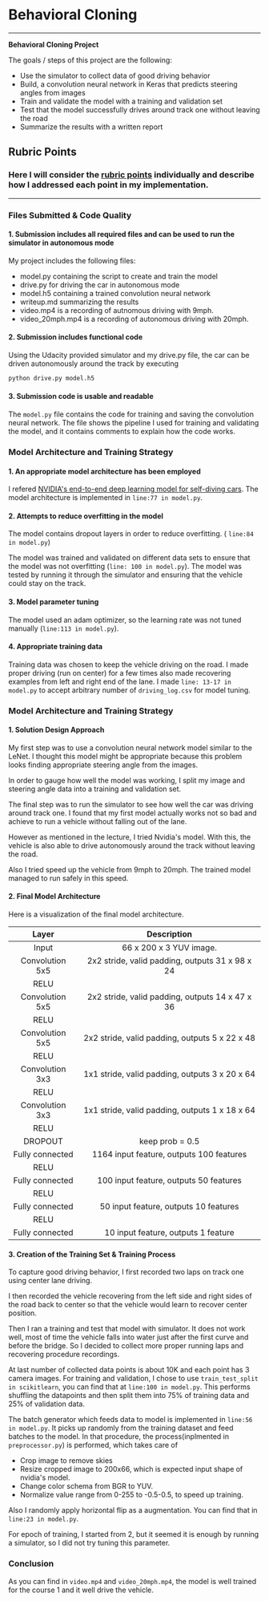 # **Behavioral Cloning** 

---

**Behavioral Cloning Project**

The goals / steps of this project are the following:
* Use the simulator to collect data of good driving behavior
* Build, a convolution neural network in Keras that predicts steering angles from images
* Train and validate the model with a training and validation set
* Test that the model successfully drives around track one without leaving the road
* Summarize the results with a written report


## Rubric Points
### Here I will consider the [rubric points](https://review.udacity.com/#!/rubrics/432/view) individually and describe how I addressed each point in my implementation.  

---
### Files Submitted & Code Quality

#### 1. Submission includes all required files and can be used to run the simulator in autonomous mode

My project includes the following files:
* model.py containing the script to create and train the model
* drive.py for driving the car in autonomous mode
* model.h5 containing a trained convolution neural network 
* writeup.md summarizing the results
* video.mp4 is a recording of autnomous driving with 9mph.
* video_20mph.mp4 is a recording of autonomous driving with 20mph.

#### 2. Submission includes functional code
Using the Udacity provided simulator and my drive.py file, the car can be driven autonomously around the track by executing 
```sh
python drive.py model.h5
```

#### 3. Submission code is usable and readable

The `model.py` file contains the code for training and saving the convolution neural network. The file shows the pipeline I used for training and validating the model, and it contains comments to explain how the code works.

### Model Architecture and Training Strategy

#### 1. An appropriate model architecture has been employed

I refered [NVIDIA's end-to-end deep learning model for self-diving cars](https://devblogs.nvidia.com/deep-learning-self-driving-cars/
). The model architecture is implemented in `line:77 in model.py`.

#### 2. Attempts to reduce overfitting in the model

The model contains dropout layers in order to reduce overfitting. ( `line:84 in model.py`)

The model was trained and validated on different data sets to ensure that the model was not overfitting (`line: 100 in model.py`). The model was tested by running it through the simulator and ensuring that the vehicle could stay on the track.

#### 3. Model parameter tuning

The model used an adam optimizer, so the learning rate was not tuned manually (`line:113 in model.py`).

#### 4. Appropriate training data

Training data was chosen to keep the vehicle driving on the road. I made proper driving (run on center) for a few times also made recovering examples from left and right end of the lane. I made `line: 13-17 in model.py` to accept arbitrary number of `driving_log.csv` for model tuning.

### Model Architecture and Training Strategy

#### 1. Solution Design Approach

My first step was to use a convolution neural network model similar to the LeNet. I thought this model might be appropriate because this problem looks finding appropriate steering angle from the images.

In order to gauge how well the model was working, I split my image and steering angle data into a training and validation set. 

The final step was to run the simulator to see how well the car was driving around track one. I found that my first model actually works not so bad and achieve to run a vehicle without falling out of the lane.

However as mentioned in the lecture, I tried Nvidia's model. With this, the vehicle is also able to drive autonomously around the track without leaving the road.

Also I tried speed up the vehicle from 9mph to 20mph. The trained model managed to run safely in this speed.

#### 2. Final Model Architecture

Here is a visualization of the final model architecture.

| Layer         		|     Description	        					| 
|:---------------------:|:---------------------------------------------:| 
| Input         		| 66 x 200 x 3 YUV image.   							| 
| Convolution 5x5    	| 2x2 stride, valid padding, outputs 31 x 98 x 24 	|
| RELU					|												|
| Convolution 5x5    	| 2x2 stride, valid padding, outputs 14 x 47 x 36 	|
| RELU					|												|
| Convolution 5x5    	| 2x2 stride, valid padding, outputs 5 x 22 x 48 	|
| RELU					|												|
| Convolution 3x3    	| 1x1 stride, valid padding, outputs 3 x 20 x 64 	|
| RELU					|												|
| Convolution 3x3    	| 1x1 stride, valid padding, outputs 1 x 18 x 64 	|
| RELU					|												|
| DROPOUT               | keep prob = 0.5                               |
| Fully connected		| 1164 input feature, outputs 100 features |
| RELU					|												| 
| Fully connected		| 100 input feature, outputs 50 features |
| RELU					|												| 
| Fully connected		| 50 input feature, outputs 10 features |
| RELU					|												| 
| Fully connected		| 10 input feature, outputs 1 feature |

#### 3. Creation of the Training Set & Training Process

To capture good driving behavior, I first recorded two laps on track one using center lane driving.

I then recorded the vehicle recovering from the left side and right sides of the road back to center so that the vehicle would learn to recover center position.

Then I ran a training and test that model with simulator. It does not work well, most of time the vehicle falls into water just after the first curve and before the bridge. So I decided to collect more proper running laps and recovering procedure recordings.

At last number of collected data points is about 10K and each point has 3 camera images. For training and validation, I chose to use `train_test_split in scikitlearn`, you can find that at `line:100 in model.py`. This performs shuffling the datapoints and then split them into 75% of training data and 25% of validation data.

The batch generator which feeds data to model is implemented in `line:56 in model.py`. It picks up randomly from the training dataset and feed batches to the model. In that procedure, the process(inplmented in `preprocessor.py`) is performed, which takes care of

- Crop image to remove skies
- Resize cropped image to 200x66, which is expected input shape of nvidia's model.
- Change color schema from BGR to YUV.
- Normalize value range from 0-255 to -0.5-0.5, to speed up training.

Also I randomly apply horizontal flip as a augmentation. You can find that in `line:23 in model.py`.

For epoch of training, I started from 2, but it seemed it is enough by running a simulator, so I did not try tuning this parameter.

### Conclusion

As you can find in `video.mp4` and `video_20mph.mp4`, the model is well trained for the course 1 and it well drive the vehicle.